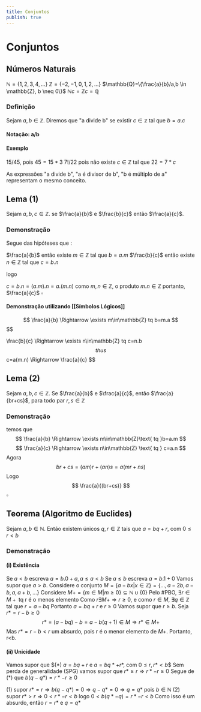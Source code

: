```yaml
---
title: Conjuntos
publish: true
---
```


# Conjuntos

## Números Naturais
$\mathbb{N}=\{1,2,3,4,...\}$
$\mathbb{Z}=\{-2,-1,0,1,2,...\}$
$\mathbb{Q}=\{\frac{a}{b}/a,b \in \mathbb{Z}, b \neq 0\}$
 $\mathbb{N}  c= \mathbb{Z} c= \mathbb{Q}$

### Definição
Sejam $a,b \in \mathbb{Z}$. Diremos que "a divide b" se existir $c \in \mathbb{z}$ tal que $b = a.c$
#### Notação: a/b
#### Exemplo
15/45, pois $45 = 15*3$
7!/22 pois não existe $c \in \mathbb{Z}$ tal que $22=7*c$

As expressões "a divide b", "a é divisor de b", "b é múltiplo de a" representam o mesmo conceito.

## Lema (1)
Sejam $a,b,c \in \mathbb{Z}$. se $\frac{a}{b}$ e $\frac{b}{c}$ então $\frac{a}{c}$.
### Demonstração
Segue das hipóteses que :

$\frac{a}{b}$ então existe $m \in \mathbb{Z}$ tal que $b=a.m$
$\frac{b}{c}$ então existe $n \in \mathbb{Z}$ tal que $c=b.n$

logo

$c=b.n = (a.m).n = a.(m.n)$
como $m,n \in \mathbb{Z}$, o produto $m.n \in \mathbb{Z}$
portanto, $\frac{a}{c}$
$\square$
#### Demonstração utilizando [[Símbolos Lógicos]]
$$
\frac{a}{b} \Rightarrow \exists m\in\mathbb{Z} tq b=m.a
$$
$$

\frac{b}{c} \Rightarrow \exists n\in\mathbb{Z} tq c=n.b
$$
thus
$$
c=a(m.n) \Rightarrow \frac{a}{c}
$$

## Lema (2)
Sejam $a,b,c \in \mathbb{Z}$. Se $\frac{a}{b}$ e $\frac{a}{c}$, então $\frac{a}{br+cs}$, para todo par $r,s\in\mathbb{Z}$
### Demonstração
temos que
$$
\frac{a}{b} \Rightarrow \exists m\in\mathbb{Z}\text{ tq }b=a.m
$$
$$
\frac{a}{c} \Rightarrow \exists n\in\mathbb{Z} \text{ tq } c=a.n
$$
Agora
$$
br+cs = (am)r + (an)s = a(mr+ns)
$$
Logo
$$
\frac{a}{(br+cs)}
$$
$\square$

## Teorema (Algoritmo de Euclides)
Sejam $a,b \in \mathbb{N}$. Então existem únicos $q,r\in\mathbb{Z}$ tais que $a=bq+r$, com $0\leq r < b$
### Demonstração
#### (i) Existência
Se $a<b$ escreva $a=b.0+a, a\leq a<b$
Se $a \leq b$ escreva $a=b.1+0$
Vamos supor que $a>b$.
Considere o conjunto $M = \{a-bx|x\in \mathbb{Z}\} = \{...,a-2b,a-b,a,a+b,...\}$
Considere $M+=\{m\in M|m\geq0\} \subseteq \mathbb{N}\cup\{0\}$
Pelo #PBO, $\exists r \in M+ \text{ tq r é o menos elemento}$
Como $r\exists M+ \Rightarrow r \geq 0$, e como $r \in M$, $\exists q \in \mathbb{Z}$ tal que $r=a-bq$
Portanto $a = bq +r$ e $r\geq 0$
Vamos supor que $r \geq b$. Seja $r*=r-b\geq 0$
$$
r* = (a-bq)-b = a-b(q+1) \in M \Rightarrow r* \in M+
$$
Mas $r*=r-b<r$ um absurdo, pois r é o menor elemento de $M+$. Portanto, r<b.
#### (ii) Unicidade
Vamos supor que 
$$\text{(*) } a = bq +r$ e $a=bq*+r*$, com $0\leq r, r*< b$$
Sem perda de generalidade (SPG) vamos supor que $r*\geq r \Rightarrow r*-r \geq 0$
Segue de (\*) que
$b(q-q*) = r*-r \geq 0$

(1) supor $r* = r \Rightarrow b(q-q*) = 0 \Rightarrow q-q* = 0 \Rightarrow q=q*$ pois $b\in\mathbb{N}$
(2) supor $r* > r \Rightarrow 0<r*-r < b$
logo $0<b(q*-q) = r*-r <b$
Como isso é um absurdo, então $r=r*$ e $q=q*$

